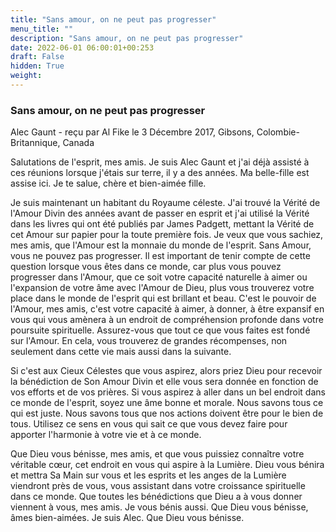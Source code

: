 ```yaml
---
title: "Sans amour, on ne peut pas progresser"
menu_title: ""
description: "Sans amour, on ne peut pas progresser"
date: 2022-06-01 06:00:01+00:253
draft: False
hidden: True
weight:
---
```

### Sans amour, on ne peut pas progresser

Alec Gaunt - reçu par Al Fike le 3 Décembre 2017, Gibsons, Colombie-Britannique, Canada

Salutations de l'esprit, mes amis. Je suis Alec Gaunt et j'ai déjà assisté à ces réunions lorsque j'étais sur terre, il y a des années. Ma belle-fille est assise ici. Je te salue, chère et bien-aimée fille.

Je suis maintenant un habitant du Royaume céleste. J'ai trouvé la Vérité de l'Amour Divin des années avant de passer en esprit et j'ai utilisé la Vérité dans les livres qui ont été publiés par James Padgett, mettant la Vérité de cet Amour sur papier pour la toute première fois. Je veux que vous sachiez, mes amis, que l'Amour est la monnaie du monde de l'esprit. Sans Amour, vous ne pouvez pas progresser. Il est important de tenir compte de cette question lorsque vous êtes dans ce monde, car plus vous pouvez progresser dans l'Amour, que ce soit votre capacité naturelle à aimer ou l'expansion de votre âme avec l'Amour de Dieu, plus vous trouverez votre place dans le monde de l'esprit qui est brillant et beau. C'est le pouvoir de l'Amour, mes amis, c'est votre capacité à aimer, à donner, à être expansif en vous qui vous amènera à un endroit de compréhension profonde dans votre poursuite spirituelle. Assurez-vous que tout ce que vous faites est fondé sur l'Amour. En cela, vous trouverez de grandes récompenses, non seulement dans cette vie mais aussi dans la suivante.

Si c'est aux Cieux Célestes que vous aspirez, alors priez Dieu pour recevoir la bénédiction de Son Amour Divin et elle vous sera donnée en fonction de vos efforts et de vos prières. Si vous aspirez à aller dans un bel endroit dans ce monde de l'esprit, soyez une âme bonne et morale. Nous savons tous ce qui est juste. Nous savons tous que nos actions doivent être pour le bien de tous. Utilisez ce sens en vous qui sait ce que vous devez faire pour apporter l'harmonie à votre vie et à ce monde.

Que Dieu vous bénisse, mes amis, et que vous puissiez connaître votre véritable cœur, cet endroit en vous qui aspire à la Lumière. Dieu vous bénira et mettra Sa Main sur vous et les esprits et les anges de la Lumière viendront près de vous, vous assistant dans votre croissance spirituelle dans ce monde. Que toutes les bénédictions que Dieu a à vous donner viennent à vous, mes amis. Je vous bénis aussi. Que Dieu vous bénisse, âmes bien-aimées. Je suis Alec. Que Dieu vous bénisse.



